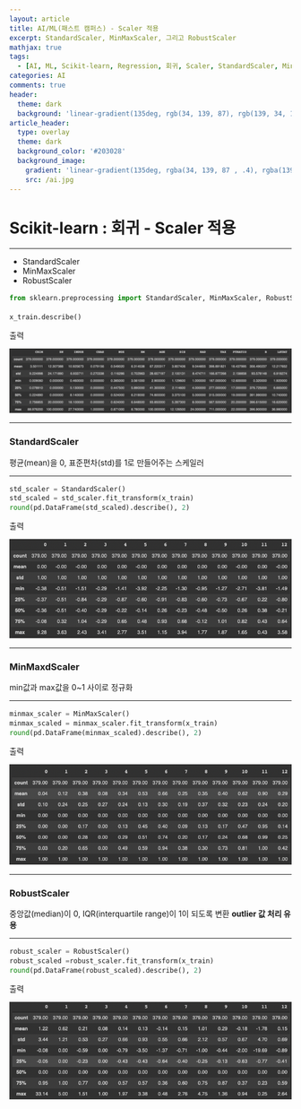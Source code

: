 ```yaml
---
layout: article
title: AI/ML(패스트 캠퍼스) - Scaler 적용
excerpt: StandardScaler, MinMaxScaler, 그리고 RobustScaler
mathjax: true
tags:
  - [AI, ML, Scikit-learn, Regression, 회귀, Scaler, StandardScaler, MinMaxScaler, RobustScaler]
categories: AI
comments: true
header:
  theme: dark
  background: 'linear-gradient(135deg, rgb(34, 139, 87), rgb(139, 34, 139))'
article_header:
  type: overlay
  theme: dark
  background_color: '#203028'
  background_image:
    gradient: 'linear-gradient(135deg, rgba(34, 139, 87 , .4), rgba(139, 34, 139, .4))'
    src: /ai.jpg
---
```

# Scikit-learn : 회귀 - Scaler 적용
---

- StandardScaler
- MinMaxScaler
- RobustScaler

``` python
from sklearn.preprocessing import StandardScaler, MinMaxScaler, RobustScaler

x_train.describe()
```

출력

![Image](https://raw.githubusercontent.com/mazdah/mazdah.github.io/master/_posts/AI/images/scaler1.png)

---
### StandardScaler
평균(mean)을 0, 표준편차(std)를 1로 만들어주는 스케일러

---
``` python
std_scaler = StandardScaler()
std_scaled = std_scaler.fit_transform(x_train)
round(pd.DataFrame(std_scaled).describe(), 2)
```

출력

![Image](https://raw.githubusercontent.com/mazdah/mazdah.github.io/master/_posts/AI/images/scaler2.png)

---
### MinMaxdScaler
min값과 max값을 0~1 사이로 정규화

---
``` python
minmax_scaler = MinMaxScaler()
minmax_scaled = minmax_scaler.fit_transform(x_train)
round(pd.DataFrame(minmax_scaled).describe(), 2)
```

출력

![Image](https://raw.githubusercontent.com/mazdah/mazdah.github.io/master/_posts/AI/images/scaler3.png)

---
### RobustScaler
중앙값(median)이 0, IQR(interquartile range)이 1이 되도록 변환
****outlier 값 처리 유용****

---
``` python
robust_scaler = RobustScaler()
robust_scaled =robust_scaler.fit_transform(x_train)
round(pd.DataFrame(robust_scaled).describe(), 2)
```

출력

![Image](https://raw.githubusercontent.com/mazdah/mazdah.github.io/master/_posts/AI/images/scaler4.png)
